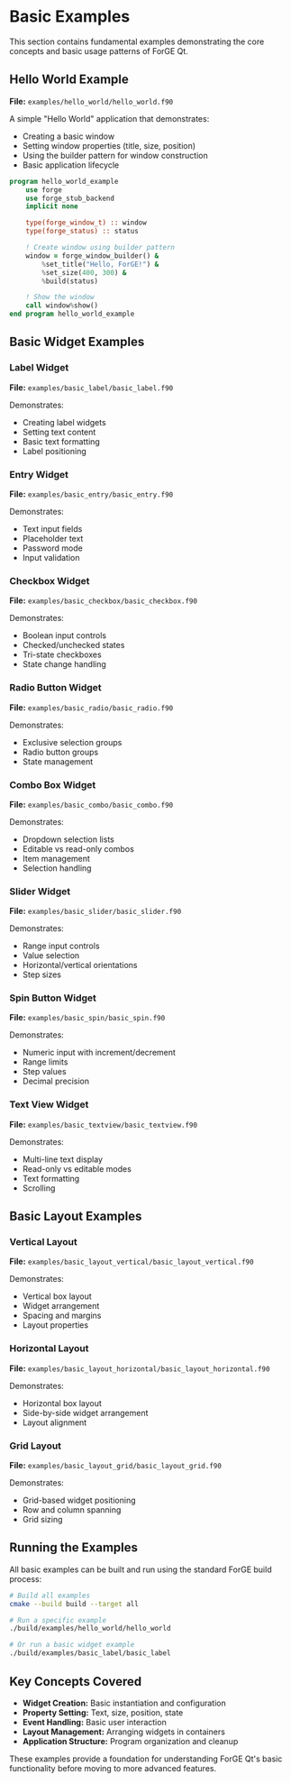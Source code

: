 # Basic Examples

This section contains fundamental examples demonstrating the core concepts and basic usage patterns of ForGE Qt.

## Hello World Example

**File:** `examples/hello_world/hello_world.f90`

A simple "Hello World" application that demonstrates:
- Creating a basic window
- Setting window properties (title, size, position)
- Using the builder pattern for window construction
- Basic application lifecycle

```fortran
program hello_world_example
    use forge
    use forge_stub_backend
    implicit none

    type(forge_window_t) :: window
    type(forge_status) :: status

    ! Create window using builder pattern
    window = forge_window_builder() &
        %set_title("Hello, ForGE!") &
        %set_size(400, 300) &
        %build(status)

    ! Show the window
    call window%show()
end program hello_world_example
```

## Basic Widget Examples

### Label Widget

**File:** `examples/basic_label/basic_label.f90`

Demonstrates:
- Creating label widgets
- Setting text content
- Basic text formatting
- Label positioning

### Entry Widget

**File:** `examples/basic_entry/basic_entry.f90`

Demonstrates:
- Text input fields
- Placeholder text
- Password mode
- Input validation

### Checkbox Widget

**File:** `examples/basic_checkbox/basic_checkbox.f90`

Demonstrates:
- Boolean input controls
- Checked/unchecked states
- Tri-state checkboxes
- State change handling

### Radio Button Widget

**File:** `examples/basic_radio/basic_radio.f90`

Demonstrates:
- Exclusive selection groups
- Radio button groups
- State management

### Combo Box Widget

**File:** `examples/basic_combo/basic_combo.f90`

Demonstrates:
- Dropdown selection lists
- Editable vs read-only combos
- Item management
- Selection handling

### Slider Widget

**File:** `examples/basic_slider/basic_slider.f90`

Demonstrates:
- Range input controls
- Value selection
- Horizontal/vertical orientations
- Step sizes

### Spin Button Widget

**File:** `examples/basic_spin/basic_spin.f90`

Demonstrates:
- Numeric input with increment/decrement
- Range limits
- Step values
- Decimal precision

### Text View Widget

**File:** `examples/basic_textview/basic_textview.f90`

Demonstrates:
- Multi-line text display
- Read-only vs editable modes
- Text formatting
- Scrolling

## Basic Layout Examples

### Vertical Layout

**File:** `examples/basic_layout_vertical/basic_layout_vertical.f90`

Demonstrates:
- Vertical box layout
- Widget arrangement
- Spacing and margins
- Layout properties

### Horizontal Layout

**File:** `examples/basic_layout_horizontal/basic_layout_horizontal.f90`

Demonstrates:
- Horizontal box layout
- Side-by-side widget arrangement
- Layout alignment

### Grid Layout

**File:** `examples/basic_layout_grid/basic_layout_grid.f90`

Demonstrates:
- Grid-based widget positioning
- Row and column spanning
- Grid sizing

## Running the Examples

All basic examples can be built and run using the standard ForGE build process:

```bash
# Build all examples
cmake --build build --target all

# Run a specific example
./build/examples/hello_world/hello_world

# Or run a basic widget example
./build/examples/basic_label/basic_label
```

## Key Concepts Covered

- **Widget Creation:** Basic instantiation and configuration
- **Property Setting:** Text, size, position, state
- **Event Handling:** Basic user interaction
- **Layout Management:** Arranging widgets in containers
- **Application Structure:** Program organization and cleanup

These examples provide a foundation for understanding ForGE Qt's basic functionality before moving to more advanced features.